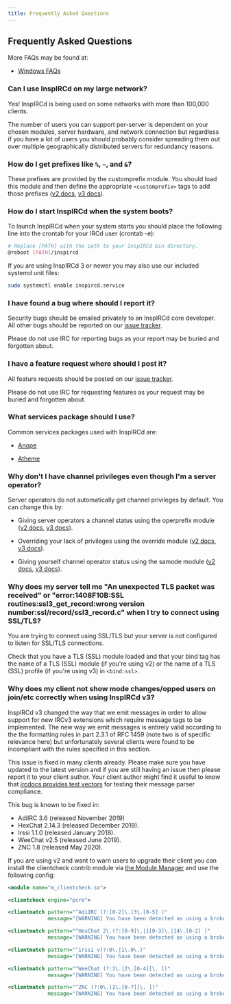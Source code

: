```yaml
---
title: Frequently Asked Questions
---
```


## Frequently Asked Questions

More FAQs may be found at:

- [Windows FAQs](/faq/windows)

### Can I use InspIRCd on my large network?

Yes! InspIRCd is being used on some networks with more than 100,000 clients.

The number of users you can support per-server is dependent on your chosen modules, server hardware, and network connection but regardless if you have a lot of users you should probably consider spreading them out over multiple geographically distributed servers for redundancy reasons.

### How do I get prefixes like `%`, `~`, and `&`?

These prefixes are provided by the customprefix module. You should load this module and then define the appropriate `<customprefix>` tags to add those prefixes ([v2 docs](/2/modules/customprefix), [v3 docs](/3/modules/customprefix)).

### How do I start InspIRCd when the system boots?

To launch InspIRCd when your system starts you should place the following line into the crontab for your IRCd user (crontab -e):

```sh
# Replace [PATH] with the path to your InspIRCd bin directory.
@reboot [PATH]/inspircd
```

If you are using InspIRCd 3 or newer you may also use our included systemd unit files:

```sh
sudo systemctl enable inspircd.service
```

### I have found a bug where should I report it?

Security bugs should be emailed privately to an InspIRCd core developer. All other bugs should be reported on our [issue tracker](https://github.com/inspircd/inspircd/issues).

Please do not use IRC for reporting bugs as your report may be buried and forgotten about.

### I have a feature request where should I post it?

All feature requests should be posted on our [issue tracker](https://github.com/inspircd/inspircd/issues).

Please do not use IRC for requesting features as your request may be buried and forgotten about.

### What services package should I use?

Common services packages used with InspIRCd are:

- [Anope](https://anope.org)

- [Atheme](https://atheme.github.io/atheme.html)

### Why don't I have channel privileges even though I'm a server operator?

Server operators do not automatically get channel privileges by default. You can change this by:

- Giving server operators a channel status using the operprefix module ([v2 docs](/2/modules/operprefix), [v3 docs](/3/modules/operprefix)).

- Overriding your lack of privileges using the override module ([v2 docs](/2/modules/override), [v3 docs](/3/modules/override)).

- Giving yourself channel operator status using the samode module ([v2 docs](/2/modules/samode), [v3 docs](/3/modules/samode)).

### Why does my server tell me "An unexpected TLS packet was received" or "error:1408F10B:SSL routines:ssl3_get_record:wrong version number:ssl/record/ssl3_record.c" when I try to connect using SSL/TLS?

You are trying to connect using SSL/TLS but your server is not configured to listen for SSL/TLS connections.

Check that you have a TLS (SSL) module loaded and that your bind tag has the name of a TLS (SSL) module (if you're using v2) or the name of a TLS (SSL) profile (if you're using v3) in `<bind:ssl>`.

### Why does my client not show mode changes/opped users on join/etc correctly when using InspIRCd v3?

InspIRCd v3 changed the way that we emit messages in order to allow support for new IRCv3 extensions which require message tags to be implemented. The new way we emit messages is entirely valid according to the the formatting rules in part 2.3.1 of RFC 1459 (note two is of specific relevance here) but unfortunately several clients were found to be incompliant with the rules specified in this section.

This issue is fixed in many clients already. Please make sure you have updated to the latest version and if you are still having an issue then please report it to your client author. Your client author might find it useful to know that [ircdocs provides test vectors](https://github.com/ircdocs/parser-tests) for testing their message parser compliance.

This bug is known to be fixed in:

- AdiIRC 3.6 (released November 2019)
- HexChat 2.14.3 (released December 2019).
- Irssi 1.1.0 (released January 2018).
- WeeChat v2.5 (released June 2019).
- ZNC 1.8 (released May 2020).

If you are using v2 and want to warn users to upgrade their client you can install the clientcheck contrib module via [the Module Manager](/2/module-manager) and use the following config:

```xml
<module name="m_clientcheck.so">

<clientcheck engine="pcre">

<clientmatch pattern="^AdiIRC (?:[0-2]\.|3\.[0-5] )"
             message="[WARNING] You have been detected as using a broken version of AdiIRC. This client will have problems connecting in the future. Please upgrade to v3.6 or newer to fix this issue.">

<clientmatch pattern="^HexChat 2\.(?:[0-9]\.|1[0-3]\.|14\.[0-2] )"
             message="[WARNING] You have been detected as using a broken version of HexChat. This client will have problems connecting in the future. Please upgrade to v2.14.3 or newer to fix this issue.">

<clientmatch pattern="^irssi v(?:0\.|1\.0\.)"
             message="[WARNING] You have been detected as using a broken version of Irssi. This client will have problems connecting in the future. Please upgrade to v1.1.0 or newer to fix this issue.">

<clientmatch pattern="^WeeChat (?:1\.|2\.[0-4][\. ])"
             message="[WARNING] You have been detected as using a broken version of WeeChat. This client will have problems connecting in the future. Please upgrade to v2.5.0 or newer to fix this issue.">

<clientmatch pattern="^ZNC (?:0\.|1\.[0-7][\. ])"
             message="[WARNING] You have been detected as using a broken version of ZNC. This bouncer will have problems connecting in the future. Please upgrade to v1.8.0 or newer to fix this issue.">
```
